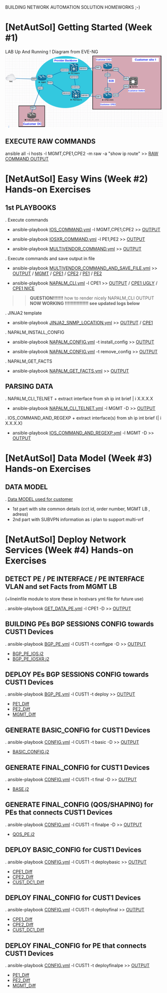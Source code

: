 BUILDING NETWORK AUTOMATION SOLUTION HOMEWORKS ;-)

# [NetAutSol] Getting Started (Week #1)

LAB Up And Running !
Diagram from EVE-NG
![Diagram](MyLAB2.png)


## EXECUTE RAW COMMANDS

ansible all -i hosts -l MGMT,CPE1,CPE2 -m raw -a "show ip route" >> [RAW COMMAND OUTPUT](./LOGS/RAW_COMMAND.log)

# [NetAutSol] Easy Wins (Week #2) Hands-on Exercises

## 1st PLAYBOOKS

  . Execute commands
  * ansible-playbook [IOS_COMMAND.yml](IOS_COMMAND.yml) -l MGMT,CPE1,CPE2       >> [OUTPUT](./LOGS/IOS_COMMAND.log)

  * ansible-playbook [IOSXR_COMMAND.yml](IOSXR_COMMAND.yml) -l PE1,PE2       >> [OUTPUT](./LOGS/IOSXR_COMMAND.log)

  * ansible-playbook [MULTIVENDOR_COMMAND.yml](MULTIVENDOR_COMMAND.yml)    >> [OUTPUT](./LOGS/MULTIVENDOR_COMMAND.log)

  . Execute commands and save output in file
  * ansible-playbook [MULTIVENDOR_COMMAND_AND_SAVE_FILE.yml](MULTIVENDOR_COMMAND_AND_SAVE_FILE.yml)    >> [OUTPUT](./LOGS/MULTIVENDOR_COMMAND_AND_SAVE_FILE.log) / [MGMT](./configs/MGMT/MGMT_shrun.txt) / [CPE1](./configs/CPE1/CPE1_shrun.txt) / [CPE2](./configs/CPE2/CPE2_shrun.txt) / [PE1](./configs/PE1/PE1_shrun.txt) / [PE2](./configs/PE2/PE2_shrun.txt)

  * ansible-playbook [NAPALM_CLI.yml](NAPALM_CLI.yml) -l CPE1  >> [OUTPUT](./LOGS/NAPALM_CLI.log) / [CPE1 UGLY](./configs/CPE1/CPE1_napalmcli_ugly.txt) / [CPE1 NICE](./configs/CPE1/CPE1_napalmcli_nice.txt)

  >>  **QUESTION!!!!!!!** how to render nicely NAPALM_CLI OUTPUT  **NOW WORKING !!!!!!!!!!!!!!!! see updated logs below**

   . JINJA2 template
  * ansible-playbook [JINJA2_SNMP_LOCATION.yml](JINJA2_SNMP_LOCATION.yml)    >> [OUTPUT](./LOGS/JINJA2_SNMP_LOCATION.log) / [CPE1](./configs/CPE1/SNMP_LOCATION.conf)

  . NAPALM_INSTALL_CONFIG
  * ansible-playbook [NAPALM_CONFIG.yml](NAPALM_CONFIG.yml) -t install_config   >> [OUTPUT](./LOGS/NAPALM_INSTALL_CONFIG.log)

  * ansible-playbook [NAPALM_CONFIG.yml](NAPALM_CONFIG.yml) -t remove_config   >> [OUTPUT](./LOGS/NAPALM_REMOVE_CONFIG.log)

  . NAPALM_GET_FACTS
  * ansible-playbook [NAPALM_GET_FACTS.yml](NAPALM_GET_FACTS.yml) >> [OUTPUT](./LOGS/NAPALM_GET_FACTS.log)


## PARSING DATA

  . NAPALM_CLI_TELNET + extract interface from sh ip int brief | i X.X.X.X
  * ansible-playbook [NAPALM_CLI_TELNET.yml](NAPALM_CLI_TELNET.yml) -l MGMT -D >> [OUTPUT](./LOGS/NAPALM_CLI_TELNET.log)

  . IOS_COMMAND_AND_REGEXP + extract interface(s) from sh ip int brief (| i X.X.X.X)
  * ansible-playbook [IOS_COMMAND_AND_REGEXP.yml](IOS_COMMAND_AND_REGEXP.yml) -l MGMT -D >> [OUTPUT](./LOGS/IOS_COMMAND_AND_REGEXP.log)


# [NetAutSol] Data Model (Week #3) Hands-on Exercises

## DATA MODEL

  . [Data MODEL used for customer](host_vars/CPE1.yml)
  * 1st part with site common details (cct id, order number, MGMT LB , adress)
  * 2nd part with SUBVPN information as i plan to support multi-vrf


# [NetAutSol] Deploy Network Services (Week #4) Hands-on Exercises


## DETECT PE / PE INTERFACE / PE INTERFACE VLAN and set Facts from MGMT LB
  (+lineinfile module to store these in hostvars yml file for future use)

  . ansible-playbook [GET_DATA_PE.yml](GET_DATA_PE.yml) -l CPE1 -D >> [OUTPUT](./LOGS/GET_DATA_PE.log)


## BUILDING PEs BGP SESSIONS CONFIG towards CUST1 Devices
  . ansible-playbook [BGP_PE.yml](BGP_PE.yml) -l CUST1 -t configpe -D >> [OUTPUT](./LOGS/BGP_PE.log)
  * [BGP_PE_IOS.j2](./templates/COMMON/BGP_PE_IOS.j2)
  * [BGP_PE_IOSXR.j2](./templates/COMMON/BGP_PE_IOSXR.j2)

## DEPLOY PEs BGP SESSIONS CONFIG towards CUST1 Devices
  . ansible-playbook [BGP_PE.yml](BGP_PE.yml#L31) -l CUST1 -t deploy  >> [OUTPUT](./LOGS/DEPLOY_BGP_PE.log)

  * [PE1_Diff](./configs/CUST1/SITE1-PRIMARY-CPE1/SITE1-PRIMARY-CPE1-PE-BGP.diff)
  * [PE2_Diff](./configs/CUST1/SITE1-SECONDARY-CPE2/SITE1-SECONDARY-CPE2-PE-BGP.diff)
  * [MGMT_Diff](./configs/CUST1/DC1-CUST_DC1/DC1-CUST_DC1-PE-BGP.diff)



## GENERATE BASIC_CONFIG for CUST1 Devices

  . ansible-playbook [CONFIG.yml](CONFIG.yml#L16) -l CUST1 -t basic -D >>  [OUTPUT](./LOGS/CONFIG_BASIC.log)
  * [BASIC_CONFIG.j2](./templates/COMMON/BASIC_CONFIG.j2)

## GENERATE FINAL_CONFIG for CUST1 Devices

  . ansible-playbook [CONFIG.yml](CONFIG.yml#L22) -l CUST1 -t final -D >>  [OUTPUT](./LOGS/CONFIG_FINAL.log)
  * [BASE.j2](./templates/CUST1/BASE.j2)


## GENERATE FINAL_CONFIG (QOS/SHAPING) for PEs that connects CUST1 Devices

  . ansible-playbook [CONFIG.yml](CONFIG.yml#L27) -l CUST1 -t finalpe -D >>  [OUTPUT](./LOGS/CONFIG_FINALPE.log)
  * [QOS_PE.j2](./templates/COMMON/QOS_PE.j2)



## DEPLOY BASIC_CONFIG for CUST1 Devices
  . ansible-playbook [CONFIG.yml](CONFIG.yml#L33) -l CUST1 -t deploybasic >>  [OUTPUT](./LOGS/DEPLOYBASIC.log)

  * [CPE1_Diff](./configs/CUST1/SITE1-PRIMARY-CPE1/SITE1-PRIMARY-CPE1-BASIC.diff)
  * [CPE2_Diff](./configs/CUST1/SITE1-SECONDARY-CPE2/SITE1-SECONDARY-CPE2-BASIC.diff)
  * [CUST_DC1_Diff](./configs/CUST1/DC1-CUST_DC1/DC1-CUST_DC1-BASIC.diff)



## DEPLOY FINAL_CONFIG for  CUST1 Devices
  . ansible-playbook [CONFIG.yml](CONFIG.yml#L49) -l CUST1 -t deployfinal >>  [OUTPUT](./LOGS/DEPLOYFINAL.log)

  * [CPE1_Diff](./configs/CUST1/SITE1-PRIMARY-CPE1/SITE1-PRIMARY-CPE1-FINAL.diff)
  * [CPE2_Diff](./configs/CUST1/SITE1-SECONDARY-CPE2/SITE1-SECONDARY-CPE2-FINAL.diff)
  * [CUST_DC1_Diff](./configs/CUST1/DC1-CUST_DC1/DC1-CUST_DC1-FINAL.diff)


## DEPLOY FINAL_CONFIG for PE that connects CUST1 Devices
  . ansible-playbook [CONFIG.yml](CONFIG.yml#L49) -l CUST1 -t deployfinalpe >>  [OUTPUT](./LOGS/DEPLOYFINALPE.log)

  * [PE1_Diff](./configs/CUST1/SITE1-PRIMARY-CPE1/SITE1-PRIMARY-CPE1-FINAL-PE.diff)
  * [PE2_Diff](./configs/CUST1/SITE1-SECONDARY-CPE2/SITE1-SECONDARY-CPE2-FINAL-PE.diff)
  * [MGMT_Diff](./configs/CUST1/DC1-CUST_DC1/DC1-CUST_DC1-FINAL-PE.diff)
